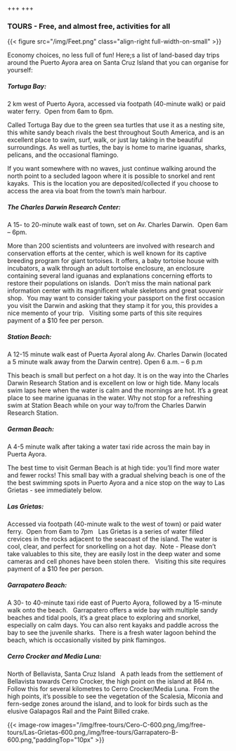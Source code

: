 +++
+++

### TOURS - Free, and almost free, activities for all

{{< figure src="/img/Feet.png" class="align-right full-width-on-small" >}}

<span class="strapline">Economy choices, no less full of fun!</span>
<B></B>
Here;s a list of land-based day trips around the Puerto Ayora area on Santa Cruz Island that you can organise for yourself:
 
##### Tortuga Bay:
2 km west of Puerto Ayora, accessed via footpath (40-minute walk) or paid water ferry.  Open from 6am to 6pm.

Called Tortuga Bay due to the green sea turtles that use it as a nesting site, this white sandy beach rivals the best throughout South America, and is an excellent place to swim, surf, walk, or just lay taking in the beautiful surroundings.  As well as turtles, the bay is home to marine iguanas, sharks, pelicans, and the occasional flamingo.

If you want somewhere with no waves, just continue walking around the north point to a secluded lagoon where it is possible to snorkel and rent kayaks.  This is the location you are deposited/collected if you choose to access the area via boat from the town’s main harbour.
 
##### The Charles Darwin Research Center:
A 15- to 20-minute walk east of town, set on Av. Charles Darwin.  Open 6am – 6pm. 

More than 200 scientists and volunteers are involved with research and conservation efforts at the center, which is well known for its captive breeding program for giant tortoises. It offers, a baby tortoise house with incubators, a walk through an adult tortoise enclosure, an enclosure containing several land iguanas and explanations concerning efforts to restore their populations on islands.  Don’t miss the main national park information center with its magnificent whale skeletons and great souvenir shop.  You may want to consider taking your passport on the first occasion you visit the Darwin and asking that they stamp it for you, this provides a nice memento of your trip.
 
Visiting some parts of this site requires payment of a $10 fee per person.
 
##### Station Beach:
A 12-15 minute walk east of Puerta Ayoral along Av. Charles Darwin (located a 5 minute walk away from the Darwin centre).  Open 6 a.m. – 6 p.m

This beach is small but perfect on a hot day. It is on the way into the Charles Darwin Research Station and is excellent on low or high tide. Many locals swim laps here when the water is calm and the mornings are hot.  It’s a great place to see marine iguanas in the water.  Why not stop for a refreshing swim at Station Beach while on your way to/from the Charles Darwin Research Station.
 
##### German Beach:
A 4-5 minute walk after taking a water taxi ride across the main bay in Puerta Ayora.

The best time to visit German Beach is at high tide: you’ll find more water and fewer rocks!  This small bay with a gradual shelving beach is one of the the best swimming spots in Puerto Ayora and a nice stop on the way to Las Grietas - see immediately below. 
 
##### Las Grietas:
Accessed via footpath (40-minute walk to the west of town) or paid water ferry.  Open from 6am to 7pm 
 
Las Grietas is a series of water filled crevices in the rocks adjacent to the seacoast of the island. The water is cool, clear, and perfect for snorkelling on a hot day.  Note - Please don’t take valuables to this site, they are easily lost in the deep water and some cameras and cell phones have been stolen there.
 
Visiting this site requires payment of a $10 fee per person.
 
##### Garrapatero Beach:
A 30- to 40-minute taxi ride east of Puerto Ayora, followed by a 15-minute walk onto the beach.
 
Garrapatero offers a wide bay with multiple sandy beaches and tidal pools, it’s a great place to exploring and snorkel, especially on calm days. You can also rent kayaks and paddle across the bay to see the juvenile sharks.  There is a fresh water lagoon behind the beach, which is occasionally visited by pink flamingos.
 
##### Cerro Crocker and Media Luna:
North of Bellavista, Santa Cruz Island
 
A path leads from the settlement of Bellavista towards Cerro Crocker, the high point on the island at 864 m. Follow this for several kilometres to Cerro Crocker/Media Luna.  From the high points, it’s possible to see the vegetation of the Scalesia, Miconia and fern-sedge zones around the island, and to look for birds such as the elusive Galapagos Rail and the Paint Billed crake. 

{{< image-row images="/img/free-tours/Cero-C-600.png,/img/free-tours/Las-Grietas-600.png,/img/free-tours/Garrapatero-B-600.png,"paddingTop="10px" >}}

